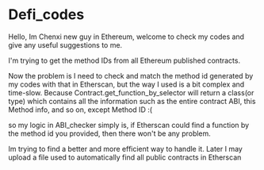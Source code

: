 # Defi_codes
Hello, Im Chenxi new guy in Ethereum, welcome to check my codes and give any useful suggestions to me.

I'm trying to get the method IDs from all Ethereum published contracts.

Now the problem is I need to check and match the method id generated by my codes with that in Etherscan, but the way I used is a bit complex and time-slow. Because Contract.get_function_by_selector will return a class(or type) which contains all the information such as the entire contract ABI, this Method info, and so on, except Method ID :(

so my logic in ABI_checker simply is, if Etherscan could find a function by the method id you provided, then there won't be any problem.

Im trying to find a better and more efficient way to handle it.
Later I may upload a file used to automatically find all public contracts in Etherscan
